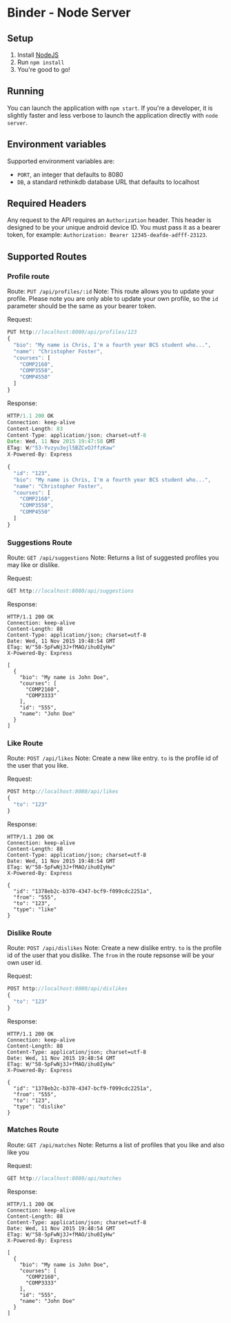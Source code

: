 # Binder - Node Server

## Setup

1. Install [NodeJS](https://nodejs.org/)
2. Run `npm install`
3. You're good to go!

## Running

You can launch the application with `npm start`. If you're a developer, it is slightly faster and less verbose to launch the application directly with `node server`.

## Environment variables

Supported environment variables are:

  * `PORT`, an integer that defaults to 8080
  * `DB`, a standard rethinkdb database URL that defaults to localhost

## Required Headers

Any request to the API requires an `Authorization` header. This header is designed to be your unique android device ID. You must pass it as a bearer token, for example: `Authorization: Bearer 12345-deafde-adfff-23123`.

## Supported Routes

### Profile route

Route: `PUT /api/profiles/:id`
Note: This route allows you to update your profile. Please note you are only able to update your own profile, so the `id` parameter should be the same as your bearer token.

Request:
```javascript
PUT http://localhost:8080/api/profiles/123
{
  "bio": "My name is Chris, I'm a fourth year BCS student who...",
  "name": "Christopher Foster",
  "courses": [
    "COMP2160",
    "COMP3550",
    "COMP4550"
  ]
}
```

Response:
```javascript
HTTP/1.1 200 OK
Connection: keep-alive
Content-Length: 83
Content-Type: application/json; charset=utf-8
Date: Wed, 11 Nov 2015 19:47:58 GMT
ETag: W/"53-Yvzyu3ojl5BZCvOJffzKaw"
X-Powered-By: Express

{
  "id": "123",
  "bio": "My name is Chris, I'm a fourth year BCS student who...",
  "name": "Christopher Foster",
  "courses": [
    "COMP2160",
    "COMP3550",
    "COMP4550"
  ]
}
```

### Suggestions Route

Route: `GET /api/suggestions`
Note: Returns a list of suggested profiles you may like or dislike.

Request:
```javascript
GET http://localhost:8080/api/suggestions
```

Response:
```
HTTP/1.1 200 OK
Connection: keep-alive
Content-Length: 88
Content-Type: application/json; charset=utf-8
Date: Wed, 11 Nov 2015 19:48:54 GMT
ETag: W/"58-5pFwNj3J+fMAO/ihu0IyHw"
X-Powered-By: Express

[
  {
    "bio": "My name is John Doe", 
    "courses": [
      "COMP2160", 
      "COMP3333"
    ], 
    "id": "555", 
    "name": "John Doe"
  }
]
```

### Like Route

Route: `POST /api/likes`
Note: Create a new like entry. `to` is the profile id of the user that you like.

Request:
```javascript
POST http://localhost:8080/api/likes
{
  "to": "123"
}
```

Response:
```
HTTP/1.1 200 OK
Connection: keep-alive
Content-Length: 88
Content-Type: application/json; charset=utf-8
Date: Wed, 11 Nov 2015 19:48:54 GMT
ETag: W/"58-5pFwNj3J+fMAO/ihu0IyHw"
X-Powered-By: Express

{
  "id": "1378eb2c-b370-4347-bcf9-f099cdc2251a", 
  "from": "555", 
  "to": "123", 
  "type": "like"
}
```

### Dislike Route

Route: `POST /api/dislikes`
Note: Create a new dislike entry. `to` is the profile id of the user that you dislike. The `from` in the route repsonse will be your own user id.

Request:
```javascript
POST http://localhost:8080/api/dislikes
{
  "to": "123"
}
```

Response:
```
HTTP/1.1 200 OK
Connection: keep-alive
Content-Length: 88
Content-Type: application/json; charset=utf-8
Date: Wed, 11 Nov 2015 19:48:54 GMT
ETag: W/"58-5pFwNj3J+fMAO/ihu0IyHw"
X-Powered-By: Express

{
  "id": "1378eb2c-b370-4347-bcf9-f099cdc2251a", 
  "from": "555", 
  "to": "123", 
  "type": "dislike"
}
```

### Matches Route

Route: `GET /api/matches`
Note: Returns a list of profiles that you like and also like you

Request:
```javascript
GET http://localhost:8080/api/matches
```

Response:
```
HTTP/1.1 200 OK
Connection: keep-alive
Content-Length: 88
Content-Type: application/json; charset=utf-8
Date: Wed, 11 Nov 2015 19:48:54 GMT
ETag: W/"58-5pFwNj3J+fMAO/ihu0IyHw"
X-Powered-By: Express

[
  {
    "bio": "My name is John Doe", 
    "courses": [
      "COMP2160", 
      "COMP3333"
    ], 
    "id": "555", 
    "name": "John Doe"
  }
]
```
